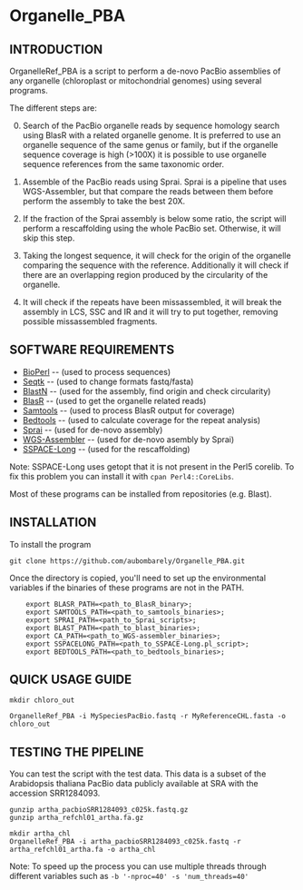 # Organelle_PBA

INTRODUCTION
------------

OrganelleRef_PBA is a script to perform a de-novo PacBio assemblies of any 
organelle (chloroplast or mitochondrial genomes) using several programs. 

The different steps are:

0. Search of the PacBio organelle reads by sequence homology search using BlasR with a related organelle genome. It is preferred to use an organelle sequence of the same genus or family, but if the organelle sequence coverage is high (>100X) it is possible to use organelle sequence references from the same taxonomic order.

0. Assemble of the PacBio reads using Sprai. Sprai is a pipeline that uses WGS-Assembler, but that compare the reads between them before perform the assembly to take the best 20X.

0. If the fraction of the Sprai assembly is below some ratio, the script will perform a rescaffolding using the whole PacBio set. Otherwise, it will skip this step.

0. Taking the longest sequence, it will check for the origin of the organelle comparing the sequence with the reference. Additionally it will check if there are an overlapping region produced by the circularity of the organelle.

0. It will check if the repeats have been missassembled, it will break the assembly in LCS, SSC and IR and it will try to put together, removing possible missassembled fragments.


SOFTWARE REQUIREMENTS
---------------------

* [BioPerl](http://www.bioperl.org/wiki/Installing_BioPerl) -- (used to process sequences)
* [Seqtk](https://github.com/lh3/seqtk) -- (used to change formats fastq/fasta)
* [BlastN](https://blast.ncbi.nlm.nih.gov/Blast.cgi?PAGE_TYPE=BlastDocs&DOC_TYPE=Download) -- (used for the assembly, find origin and check circularity)
* [BlasR](https://github.com/PacificBiosciences/blasr/blob/master/README.INSTALL.md) -- (used to get the organelle related reads)
* [Samtools](http://samtools.sourceforge.net/) -- (used to process BlasR output for coverage)
* [Bedtools](http://bedtools.readthedocs.org/en/latest/) -- (used to calculate coverage for the repeat analysis)
* [Sprai](http://zombie.cb.k.u-tokyo.ac.jp/sprai/README.html) -- (used for de-novo assembly)
* [WGS-Assembler](http://wgs-assembler.sourceforge.net) -- (used for de-novo asembly by Sprai)
* [SSPACE-Long](http://www.baseclear.com/genomics/bioinformatics/basetools/SSPACE-longread) -- (used for the rescaffolding)

Note: SSPACE-Long uses getopt that it is not present in the Perl5 corelib. To fix this problem you can install it with ```cpan Perl4::CoreLibs```.

Most of these programs can be installed from repositories (e.g. Blast).


INSTALLATION
------------

To install the program

```
git clone https://github.com/aubombarely/Organelle_PBA.git
```

Once the directory is copied, you'll need to set up the environmental variables if the binaries of these programs are not in the PATH.

```
    export BLASR_PATH=<path_to_BlasR_binary>;
    export SAMTOOLS_PATH=<path_to_samtools_binaries>;
    export SPRAI_PATH=<path_to_Sprai_scripts>;
    export BLAST_PATH=<path_to_blast_binaries>;
    export CA_PATH=<path_to_WGS-assembler_binaries>;
    export SSPACELONG_PATH=<path_to_SSPACE-Long.pl_script>;
    export BEDTOOLS_PATH=<path_to_bedtools_binaries>;
```

QUICK USAGE GUIDE
-----------------

```
mkdir chloro_out

OrganelleRef_PBA -i MySpeciesPacBio.fastq -r MyReferenceCHL.fasta -o chloro_out
```

TESTING THE PIPELINE
--------------------

You can test the script with the test data. This data is a subset of the Arabidopsis thaliana PacBio data publicly available at SRA with the accession SRR1284093.

```
gunzip artha_pacbioSRR1284093_c025k.fastq.gz
gunzip artha_refchl01_artha.fa.gz

mkdir artha_chl
OrganelleRef_PBA -i artha_pacbioSRR1284093_c025k.fastq -r artha_refchl01_artha.fa -o artha_chl
```

Note: To speed up the process you can use multiple threads through different variables such as ``` -b '-nproc=40' -s 'num_threads=40' ```

